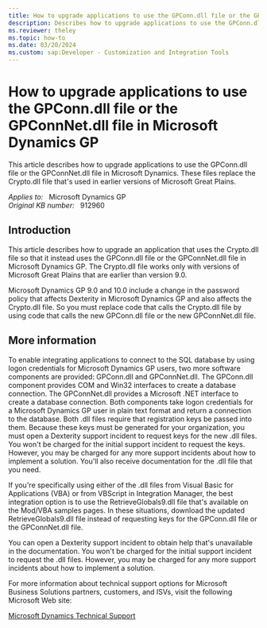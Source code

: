 ```yaml
---
title: How to upgrade applications to use the GPConn.dll file or the GPConnNet.dll file in Microsoft Dynamics GP
description: Describes how to upgrade applications to use the GPConn.dll file or the GPConnNet.dll file in Microsoft Dynamics. These files replace the Crypto.dll file that's used in earlier versions of Microsoft Great Plains.
ms.reviewer: theley
ms.topic: how-to
ms.date: 03/20/2024
ms.custom: sap:Developer - Customization and Integration Tools
---
```

# How to upgrade applications to use the GPConn.dll file or the GPConnNet.dll file in Microsoft Dynamics GP

This article describes how to upgrade applications to use the GPConn.dll file or the GPConnNet.dll file in Microsoft Dynamics. These files replace the Crypto.dll file that's used in earlier versions of Microsoft Great Plains.

_Applies to:_ &nbsp; Microsoft Dynamics GP  
_Original KB number:_ &nbsp; 912960

## Introduction

This article describes how to upgrade an application that uses the Crypto.dll file so that it instead uses the GPConn.dll file or the GPConnNet.dll file in Microsoft Dynamics GP. The Crypto.dll file works only with versions of Microsoft Great Plains that are earlier than version 9.0.

Microsoft Dynamics GP 9.0 and 10.0 include a change in the password policy that affects Dexterity in Microsoft Dynamics GP and also affects the Crypto.dll file. So you must replace code that calls the Crypto.dll file by using code that calls the new GPConn.dll file or the new GPConnNet.dll file.

## More information

To enable integrating applications to connect to the SQL database by using logon credentials for Microsoft Dynamics GP users, two more software components are provided: GPConn.dll and GPConnNet.dll. The GPConn.dll component provides COM and Win32 interfaces to create a database connection. The GPConnNet.dll provides a Microsoft .NET interface to create a database connection. Both components take logon credentials for a Microsoft Dynamics GP user in plain text format and return a connection to the database. Both .dll files require that registration keys be passed into them. Because these keys must be generated for your organization, you must open a Dexterity support incident to request keys for the new .dll files. You won't be charged for the initial support incident to request the keys. However, you may be charged for any more support incidents about how to implement a solution. You'll also receive documentation for the .dll file that you need.

If you're specifically using either of the .dll files from Visual Basic for Applications (VBA) or from VBScript in Integration Manager, the best integration option is to use the RetrieveGlobals9.dll file that's available on the Mod/VBA samples pages. In these situations, download the updated RetrieveGlobals9.dll file instead of requesting keys for the GPConn.dll file or the GPConnNet.dll file.

You can open a Dexterity support incident to obtain help that's unavailable in the documentation. You won't be charged for the initial support incident to request the .dll files. However, you may be charged for any more support incidents about how to implement a solution.

For more information about technical support options for Microsoft Business Solutions partners, customers, and ISVs, visit the following Microsoft Web site:

[Microsoft Dynamics Technical Support](/dynamics/s-e/crm/global_support_contacts_eng_187)
